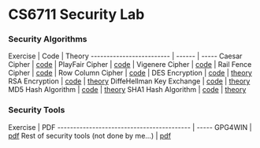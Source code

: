 # CS6711 Security Lab

<h3> Security Algorithms </h3>
Exercise                  | Code                                        | Theory
------------------------- | ------                                      | -----
Caesar Cipher             | <a href="Ex01a_CaesarCipher.java">code</a>  | 
PlayFair Cipher           | <a href="Ex01b_PlayFair.java">code</a>      | 
Vigenere Cipher           | <a href="Ex02b_Vigenere.java">code</a>      | 
Rail Fence Cipher         | <a href="Ex03a_RailFence.java">code</a>     | 
Row Column Cipher         | <a href="Ex03b_RowColumn.java">code</a>     | 
DES Encryption            | <a href="Ex04_DES.java">code</a>            | <a href="http://page.math.tu-berlin.de/~kant/teaching/hess/krypto-ws2006/des.htm">theory</a>
RSA Encryption            | <a href="Ex05_RSA.java">code</a>            | <a href="https://en.wikipedia.org/wiki/RSA_(cryptosystem)">theory</a>
DiffeHellman Key Exchange | <a href="Ex06_DiffeHellman.java">code</a>   | <a href="https://en.wikipedia.org/wiki/Diffie%E2%80%93Hellman_key_exchange">theory</a>
MD5 Hash Algorithm        | <a href="Ex07_MD5.java">code</a>            | <a href="http://www.fastsum.com/rfc1321.php">theory</a>
SHA1 Hash Algorithm       | <a href="Ex08_SHA1.java">code</a>           | <a href="https://tools.ietf.org/html/rfc3174">theory</a>

<h3>Security Tools</h3>
Exercise                                   | PDF                                         
------------------------------------------ | -----                                       
GPG4WIN                                    | <a href="Printouts/Ex09_GPG4WIN/">pdf</a> 
Rest of security tools (not done by me...) | <a href="Printouts/Ex10-13/">pdf</a>  
